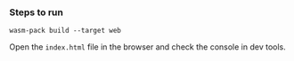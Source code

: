 ### Steps to run

```console
wasm-pack build --target web
```

Open the `index.html` file in the browser and check the console in dev tools.